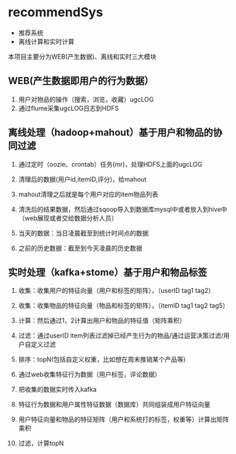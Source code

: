 # recommendSys
- 推荐系统
- 离线计算和实时计算

本项目主要分为WEB(产生数据)、离线和实时三大模块

## WEB(产生数据即用户的行为数据）
1. 用户对物品的操作（搜索，浏览，收藏）ugcLOG
2. 通过flume采集ugcLOG日志到HDFS


## 离线处理（hadoop+mahout）基于用户和物品的协同过滤
1. 通过定时（oozie、crontab）任务(mr)，处理HDFS上面的ugcLOG
2. 清理后的数据(用户id,itemID,评分)，给mahout
3. mahout清理之后就是每个用户对应的item物品列表
4. 清洗后的结果数据，然后通过sqoop导入到数据库mysql中或者放入到hive中（web展现或者交给数据分析人员）

1. 当天的数据：当日凌晨截至到统计时间点的数据
2. 之前的历史数据：截至到今天凌晨的历史数据


## 实时处理（kafka+stome）基于用户和物品标签
1. 收集：收集用户的特征向量（用户和标签的矩阵），（userID tag1 tag2）
2. 收集：收集物品的特征向量（物品和标签的矩阵），（itemID tag1 tag2 tag5）
3. 计算：然后通过1，2计算出用户和物品的特征值（矩阵乘积）
4. 过滤：通过userID item列表过滤掉已经产生行为的物品/通过运营决策过滤/用户自定义过滤
5. 排序：topN(包括自定义权重，比如想在周末推销某个产品等)

1. 通过web收集特征行为数据（用户标签，评论数据）
2. 把收集的数据实时传入kafka
3. 特征行为数据和用户属性特征数据（数据库）共同组装成用户特征向量
4. 用户特征向量和物品的特征矩阵（用户和系统打的标签，权重等）计算出矩阵乘积
5. 过滤，计算topN

